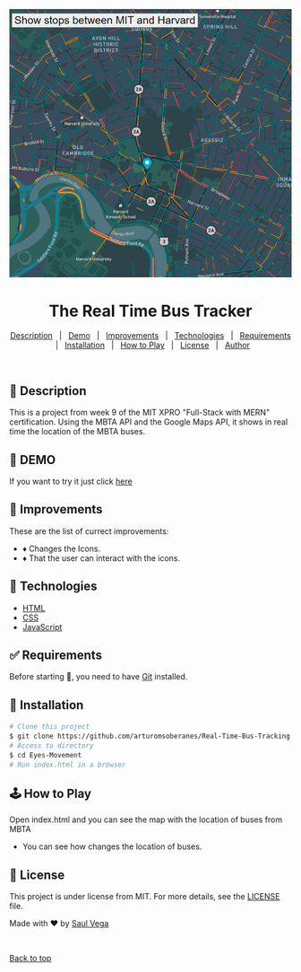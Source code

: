 <div align="center" id="top">
  <img src="tracker.jpg">   
</div>

# <h1 align="center">The Real Time Bus Tracker</h1>

<p align="center">
  <a href="#dart-description">Description</a> &#xa0; | &#xa0; 
  <a href="#dart-demo">Demo</a> &#xa0; | &#xa0;
  <a href="#memo-improvements">Improvements</a> &#xa0; | &#xa0;
  <a href="#art-technologies">Technologies</a> &#xa0; | &#xa0;
  <a href="#white_check_mark-requirements">Requirements</a> &#xa0; | &#xa0;
  <a href="#toolbox-installation">Installation</a> &#xa0; | &#xa0;
  <a href="#joystickhow-to-play">How to Play</a> &#xa0; | &#xa0;
  <a href="#briefcase-license">License</a> &#xa0; | &#xa0;
  <a href="https://github.com/arturomsoberanes" target="_blank">Author</a>
</p>

<br>


## :dart: Description ##

This is a project from week 9 of the MIT XPRO "Full-Stack with MERN" certification. Using the MBTA API and the Google Maps API, it shows in real time the location of the MBTA buses.

## :dart: DEMO ##

If you want to try it just click [here](https://arturomsoberanes.github.io/Real-Time-Bus-Tracking)

## :memo: Improvements ##

These are the list of currect improvements:

- :diamonds: Changes the Icons.	
- :diamonds: That the user can interact with the icons.

## :art: Technologies ##

- [HTML](https://www.w3schools.com/html/)
- [CSS](https://www.w3schools.com/css/)
- [JavaScript](https://www.w3schools.com/js/)

## :white_check_mark: Requirements ##

Before starting :checkered_flag:, you need to have [Git](https://git-scm.com) installed.

## :toolbox: Installation ##

```bash
# Clone this project
$ git clone https://github.com/arturomsoberanes/Real-Time-Bus-Tracking.git
# Access to directory
$ cd Eyes-Movement
# Run index.html in a browser
```

## :joystick:	How to Play ##

Open index.html and you can see the map with the location of buses from MBTA
- You can see how changes the location of buses.

## :briefcase:	 License ##

This project is under license from MIT. For more details, see the [LICENSE](LICENSE) file.


Made with :heart: by <a href="https://github.com/arturomsoberanes" target="_blank">Saul Vega</a>

&#xa0;

<a href="#top">Back to top</a>
